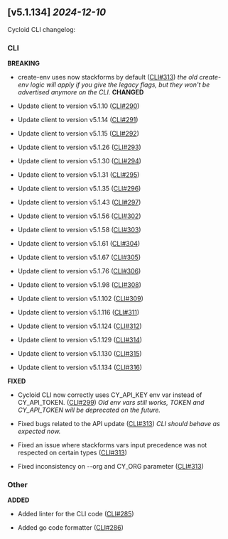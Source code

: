 ## [v5.1.134] _2024-12-10_

Cycloid CLI changelog:

### CLI
**BREAKING**
- create-env uses now stackforms by default ([CLI#313])
*the old create-env logic will apply if you give the legacy flags, but they won't be advertised anymore on the CLI.*
**CHANGED**
- Update client to version v5.1.10 ([CLI#290])

- Update client to version v5.1.14 ([CLI#291])

- Update client to version v5.1.15 ([CLI#292])

- Update client to version v5.1.26 ([CLI#293])

- Update client to version v5.1.30 ([CLI#294])

- Update client to version v5.1.31 ([CLI#295])

- Update client to version v5.1.35 ([CLI#296])

- Update client to version v5.1.43 ([CLI#297])

- Update client to version v5.1.56 ([CLI#302])

- Update client to version v5.1.58 ([CLI#303])

- Update client to version v5.1.61 ([CLI#304])

- Update client to version v5.1.67 ([CLI#305])

- Update client to version v5.1.76 ([CLI#306])

- Update client to version v5.1.98 ([CLI#308])

- Update client to version v5.1.102 ([CLI#309])

- Update client to version v5.1.116 ([CLI#311])

- Update client to version v5.1.124 ([CLI#312])

- Update client to version v5.1.129 ([CLI#314])

- Update client to version v5.1.130 ([CLI#315])

- Update client to version v5.1.134 ([CLI#316])

**FIXED**
- Cycloid CLI now correctly uses CY_API_KEY env var instead of CY_API_TOKEN. ([CLI#299])
*Old env vars still works, TOKEN and CY_API_TOKEN will be deprecated on the future.*
- Fixed bugs related to the API update ([CLI#313])
*CLI should behave as expected now.*
- Fixed an issue where stackforms vars input precedence was not respected on certain types ([CLI#313])

- Fixed inconsistency on --org and CY_ORG parameter ([CLI#313])

### Other
**ADDED**
- Added linter for the CLI code ([CLI#285])

- Added go code formatter ([CLI#286])


[CLI#313]: https://github.com/cycloidio/cycloid-cli/pull/313
[CLI#290]: https://github.com/cycloidio/cycloid-cli/pull/290
[CLI#291]: https://github.com/cycloidio/cycloid-cli/pull/291
[CLI#292]: https://github.com/cycloidio/cycloid-cli/pull/292
[CLI#293]: https://github.com/cycloidio/cycloid-cli/pull/293
[CLI#294]: https://github.com/cycloidio/cycloid-cli/pull/294
[CLI#295]: https://github.com/cycloidio/cycloid-cli/pull/295
[CLI#296]: https://github.com/cycloidio/cycloid-cli/pull/296
[CLI#297]: https://github.com/cycloidio/cycloid-cli/pull/297
[CLI#302]: https://github.com/cycloidio/cycloid-cli/pull/302
[CLI#303]: https://github.com/cycloidio/cycloid-cli/pull/303
[CLI#304]: https://github.com/cycloidio/cycloid-cli/pull/304
[CLI#305]: https://github.com/cycloidio/cycloid-cli/pull/305
[CLI#306]: https://github.com/cycloidio/cycloid-cli/pull/306
[CLI#308]: https://github.com/cycloidio/cycloid-cli/pull/308
[CLI#309]: https://github.com/cycloidio/cycloid-cli/pull/309
[CLI#311]: https://github.com/cycloidio/cycloid-cli/pull/311
[CLI#312]: https://github.com/cycloidio/cycloid-cli/pull/312
[CLI#314]: https://github.com/cycloidio/cycloid-cli/pull/314
[CLI#315]: https://github.com/cycloidio/cycloid-cli/pull/315
[CLI#316]: https://github.com/cycloidio/cycloid-cli/pull/316
[CLI#299]: https://github.com/cycloidio/cycloid-cli/pull/299
[CLI#285]: https://github.com/cycloidio/cycloid-cli/pull/285
[CLI#286]: https://github.com/cycloidio/cycloid-cli/pull/286
